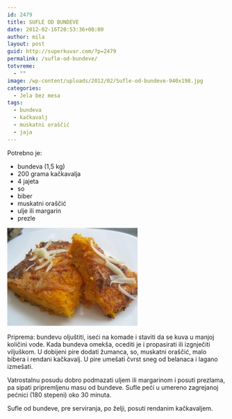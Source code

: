 ```yaml
---
id: 2479
title: SUFLE OD BUNDEVE
date: 2012-02-16T20:53:36+00:00
author: mila
layout: post
guid: http://superkuvar.com/?p=2479
permalink: /sufle-od-bundeve/
totvreme:
  - ""
image: /wp-content/uploads/2012/02/Sufle-od-bundeve-940x198.jpg
categories:
  - Jela bez mesa
tags:
  - bundeva
  - kačkavalj
  - muskatni oraščić
  - jaja
---
```

Potrebno je:

  * bundeva (1,5 kg)
  * 200 grama kačkavalja
  * 4 jajeta
  * so
  * biber
  * muskatni oraščić
  * ulje ili margarin
  * prezle

<img class="alignnone size-medium wp-image-2491" title="Sufle od bundeve" src="/wp-content/uploads/2012/02/Sufle-od-bundeve-300x225.jpg" alt="" width="300" height="225" /> 

Priprema: bundevu oljuštiti, iseći na komade i staviti da se kuva u manjoj količini vode. Kada bundeva omekša, ocediti je i propasirati ili izgnječiti viljuškom. U dobijeni pire dodati žumanca, so, muskatni oraščić, malo bibera i rendani kačkavalj. U pire umešati čvrst sneg od belanaca i lagano izmešati.

Vatrostalnu posudu dobro podmazati uljem ili margarinom i posuti prezlama, pa sipati pripremljenu masu od bundeve. Sufle peći u umereno zagrejanoj pećnici (180 stepeni) oko 30 minuta.

Sufle od bundeve, pre serviranja, po želji, posuti rendanim kačkavaljem.